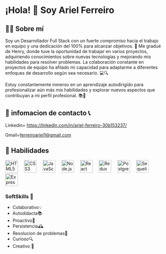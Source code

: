# ¡Hola! 👋 Soy Ariel Ferreiro

## 👨‍💻 Sobre mí
Soy un Desarrollador Full Stack con un fuerte compromiso hacia el trabajo en equipo y una dedicación del 100% para alcanzar objetivos. 🚀 Me gradué de Henry, donde tuve la oportunidad de trabajar en varios proyectos, adquiriendo conocimientos sobre nuevas tecnologías y mejorando mis habilidades para resolver problemas. La colaboración constante en proyectos de equipo ha afilado mi capacidad para adaptarme a diferentes enfoques de desarrollo según sea necesario. 💻🔍

Estoy constantemente inmerso en un aprendizaje autodirigido para profesionalizar aún más mis habilidades y explorar nuevos aspectos que contribuyan a mi perfil profesional. 📚🧠

## 🔗 infomacion de contacto 📞
Linkedin= https://linkedin.com/in/ariel-ferreiro-30b153237/

Gmail=ferreiroariel1@gmail.com

## 🚀 Habilidades
<div align="left">
  <img src="https://cdn.jsdelivr.net/gh/devicons/devicon/icons/html5/html5-original.svg" height="40" alt="HTML5 logo" />
  <img width="12" />
  <img src="https://cdn.jsdelivr.net/gh/devicons/devicon/icons/css3/css3-original.svg" height="40" alt="CSS3 logo" />
  <img width="12" />
  <img src="https://cdn.jsdelivr.net/gh/devicons/devicon/icons/javascript/javascript-original.svg" height="40" alt="JavaScript logo" />
  <img width="12" />
  <img src="https://cdn.jsdelivr.net/gh/devicons/devicon/icons/nodejs/nodejs-original.svg" height="40" alt="Node.js logo" />
  <img width="12" />
  <img src="https://cdn.jsdelivr.net/gh/devicons/devicon/icons/react/react-original.svg" height="40" alt="React logo" />
  <img width="12" />
  <img src="https://cdn.jsdelivr.net/gh/devicons/devicon/icons/redux/redux-original.svg" height="40" alt="Redux logo" />
  <img width="12" />
  <img src="https://cdn.jsdelivr.net/gh/devicons/devicon/icons/postgresql/postgresql-original.svg" height="40" alt="PostgreSQL logo" />
  <img width="12" />
  <img src="https://cdn.jsdelivr.net/gh/devicons/devicon/icons/sequelize/sequelize-original.svg" height="40" alt="Sequelize logo" />
  <img width="12" />
  <img src="https://cdn.jsdelivr.net/gh/devicons/devicon/icons/express/express-original.svg" height="40" alt="Express.js logo" />
</div>


### SoftSkills 🌱
- Colaborativo💡
- Autodidacta📚
- Proactivo🚀
- Persistencia🕰️
- Resolucion de problemas🧩 
- Curioso🔍
- Creativo 🎨 





